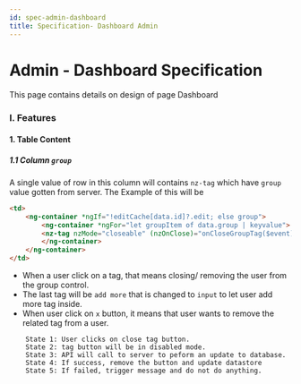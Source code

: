 ```yaml
---
id: spec-admin-dashboard
title: Specification- Dashboard Admin
---
```


# Admin - Dashboard Specification

This page contains details on design of page Dashboard

### I. Features

#### 1. Table Content

##### 1.1 Column `group`

A single value of row in this column will contains `nz-tag` which have `group` value gotten from server. The Example of this will be

```html
<td>
    <ng-container *ngIf="!editCache[data.id]?.edit; else group">
        <ng-container *ngFor="let groupItem of data.group | keyvalue">
        <nz-tag nzMode="closeable" (nzOnClose)="onCloseGroupTag($event)">{{ groupItem.value }}</nz-tag>  
        </ng-container>
    </ng-container>
</td>
```

- When a user click on a tag, that means closing/ removing the user from the group control.
- The last tag will be `add more` that is changed to `input` to let user add more tag inside.
- When user click on `x` button, it means that user wants to remove the related tag from a user. 

```
    State 1: User clicks on close tag button.
    State 2: tag button will be in disabled mode.
    State 3: API will call to server to peform an update to database.
    State 4: If success, remove the button and update datastore
    State 5: If failed, trigger message and do not do anything.
```

